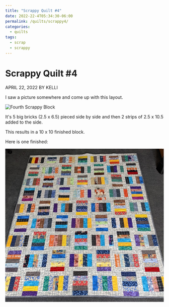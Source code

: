 ```yaml
---
title: "Scrappy Quilt #4"
date: 2022-22-4T05:34:30-06:00
permalink: /quilts/scrappy4/
categories:
  - quilts
tags:
  - scrap
  - scrappy
---
```

# Scrappy Quilt #4
APRIL 22, 2022 BY KELLI

I saw a picture somewhere and come up with this layout. 

![Fourth Scrappy Block](assets/scrap4-1.jpg)

It's 5 big bricks (2.5 x 6.5) pieced side by side and then 2 strips of 2.5 x 10.5 added to the side. 

This results in a 10 x 10 finished block. 

Here is one finished:

![Fourth Scrappy Quilt](assets/scrap4-2.jpg)

